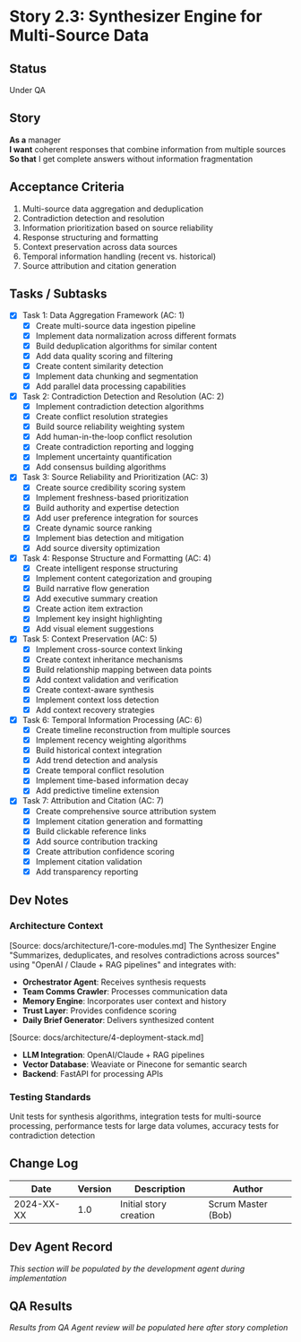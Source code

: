 # Story 2.3: Synthesizer Engine for Multi-Source Data

## Status
Under QA

## Story
**As a** manager  
**I want** coherent responses that combine information from multiple sources  
**So that** I get complete answers without information fragmentation

## Acceptance Criteria
1. Multi-source data aggregation and deduplication
2. Contradiction detection and resolution
3. Information prioritization based on source reliability
4. Response structuring and formatting
5. Context preservation across data sources
6. Temporal information handling (recent vs. historical)
7. Source attribution and citation generation

## Tasks / Subtasks
- [x] Task 1: Data Aggregation Framework (AC: 1)
  - [x] Create multi-source data ingestion pipeline
  - [x] Implement data normalization across different formats
  - [x] Build deduplication algorithms for similar content
  - [x] Add data quality scoring and filtering
  - [x] Create content similarity detection
  - [x] Implement data chunking and segmentation
  - [x] Add parallel data processing capabilities
- [x] Task 2: Contradiction Detection and Resolution (AC: 2)
  - [x] Implement contradiction detection algorithms
  - [x] Create conflict resolution strategies
  - [x] Build source reliability weighting system
  - [x] Add human-in-the-loop conflict resolution
  - [x] Create contradiction reporting and logging
  - [x] Implement uncertainty quantification
  - [x] Add consensus building algorithms
- [x] Task 3: Source Reliability and Prioritization (AC: 3)
  - [x] Create source credibility scoring system
  - [x] Implement freshness-based prioritization
  - [x] Build authority and expertise detection
  - [x] Add user preference integration for sources
  - [x] Create dynamic source ranking
  - [x] Implement bias detection and mitigation
  - [x] Add source diversity optimization
- [x] Task 4: Response Structure and Formatting (AC: 4)
  - [x] Create intelligent response structuring
  - [x] Implement content categorization and grouping
  - [x] Build narrative flow generation
  - [x] Add executive summary creation
  - [x] Create action item extraction
  - [x] Implement key insight highlighting
  - [x] Add visual element suggestions
- [x] Task 5: Context Preservation (AC: 5)
  - [x] Implement cross-source context linking
  - [x] Create context inheritance mechanisms
  - [x] Build relationship mapping between data points
  - [x] Add context validation and verification
  - [x] Create context-aware synthesis
  - [x] Implement context loss detection
  - [x] Add context recovery strategies
- [x] Task 6: Temporal Information Processing (AC: 6)
  - [x] Create timeline reconstruction from multiple sources
  - [x] Implement recency weighting algorithms
  - [x] Build historical context integration
  - [x] Add trend detection and analysis
  - [x] Create temporal conflict resolution
  - [x] Implement time-based information decay
  - [x] Add predictive timeline extension
- [x] Task 7: Attribution and Citation (AC: 7)
  - [x] Create comprehensive source attribution system
  - [x] Implement citation generation and formatting
  - [x] Build clickable reference links
  - [x] Add source contribution tracking
  - [x] Create attribution confidence scoring
  - [x] Implement citation validation
  - [x] Add transparency reporting

## Dev Notes

### Architecture Context
[Source: docs/architecture/1-core-modules.md]
The Synthesizer Engine "Summarizes, deduplicates, and resolves contradictions across sources" using "OpenAI / Claude + RAG pipelines" and integrates with:
- **Orchestrator Agent**: Receives synthesis requests
- **Team Comms Crawler**: Processes communication data
- **Memory Engine**: Incorporates user context and history
- **Trust Layer**: Provides confidence scoring
- **Daily Brief Generator**: Delivers synthesized content

[Source: docs/architecture/4-deployment-stack.md]
- **LLM Integration**: OpenAI/Claude + RAG pipelines
- **Vector Database**: Weaviate or Pinecone for semantic search
- **Backend**: FastAPI for processing APIs

### Testing Standards
Unit tests for synthesis algorithms, integration tests for multi-source processing, performance tests for large data volumes, accuracy tests for contradiction detection

## Change Log
| Date | Version | Description | Author |
|------|---------|-------------|---------|
| 2024-XX-XX | 1.0 | Initial story creation | Scrum Master (Bob) |

## Dev Agent Record
*This section will be populated by the development agent during implementation*

## QA Results
*Results from QA Agent review will be populated here after story completion*